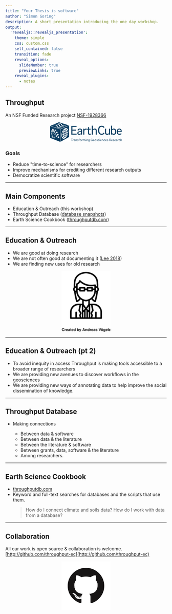 ```yaml
---
title: "Your Thesis is software"
author: "Simon Goring"
description: A short presentation introducing the one day workshop.
output:
  'revealjs::revealjs_presentation':
    theme: simple
    css: custom.css
    self_contained: false
    transition: fade
    reveal_options:
      slideNumber: true
      previewLinks: true
    reveal_plugins:
      - notes
---
```


## Throughput

An NSF Funded Research project [NSF-1928366](https://nsf.gov/awardsearch/showAward?AWD_ID=1928366)

<center>
  <img src=../images/EarthCube-Newblue.webp alt="EarthCube logo">
</center>

### Goals

- Reduce "time-to-science" for researchers
- Improve mechanisms for crediting different research outputs
- Democratize scientific software

--------------------------------------------------------------------------------

## Main Components

- Education & Outreach (this workshop)
- Throughput Database ([database snapshots](https://figshare.com/collections/Throughput_Database_Snapshots/5075912))
- Earth Science Cookbook ([throughputdb.com](https://throughputdb.com))

--------------------------------------------------------------------------------

## Education & Outreach

- We are good at doing research
- We are not often good at documenting it ([Lee 2018](https://doi.org/10.1371/journal.pcbi.1006561))
- We are finding new uses for old research

<center>
  <img src="../images/noun_Scientist_2723428.svg" width="30%" alt="A line drawing of a woman who is a scientist">
</center>

--------------------------------------------------------------------------------

## Education & Outreach (pt 2)

- To avoid inequity in access Throughput is making tools accessible to a broader range of researchers
- We are providing new avenues to discover workflows in the geosciences
- We are providing new ways of annotating data to help improve the social dissemination of knowledge.

--------------------------------------------------------------------------------

## Throughput Database

- Making connections

  - Between data & software
  - Between data & the literature
  - Between the literature & software
  - Between grants, data, software & the literature
  - Among researchers.

--------------------------------------------------------------------------------

## Earth Science Cookbook

- [throughputdb.com](https://throughputdb.com)
- Keyword and full-text searches for databases and the scripts that use them.
  > How do I connect climate and soils data?
  > How do I work with data from a database?

--------------------------------------------------------------------------------

## Collaboration

All our work is open source & collaboration is welcome. [http://github.com/throughput-ec](http://github.com/throughput-ec)

<center>
  <img src="../images/GitHub-Mark.png" width="30%" alt="The GitHub logo">
</center>

